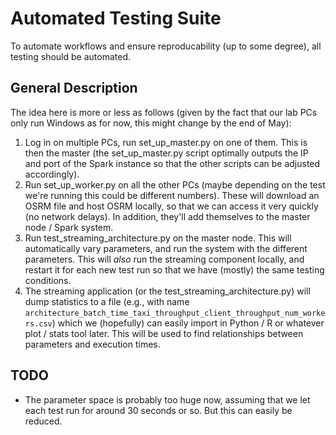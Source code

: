 # Automated Testing Suite

To automate workflows and ensure reproducability (up to some degree), all testing should be automated.


## General Description
The idea here is more or less as follows (given by the fact that our lab PCs only run Windows as for now, this might change by the end of May):
1. Log in on multiple PCs, run set_up_master.py on one of them. This is then the master (the set_up_master.py script optimally outputs the IP and port of the Spark instance so that the other scripts can be adjusted accordingly).
2. Run set_up_worker.py on all the other PCs (maybe depending on the test we're running this could be different numbers). These will download an OSRM file and host OSRM locally, so that we can access it very quickly (no network delays). In addition, they'll add themselves to the master node / Spark system.
3. Run test_streaming_architecture.py on the master node. This will automatically vary parameters, and run the system with the different parameters. This will *also* run the streaming component locally, and restart it for each new test run so that we have (mostly) the same testing conditions.
4. The streaming application (or the test_streaming_architecture.py) will dump statistics to a file (e.g., with name `architecture_batch_time_taxi_throughput_client_throughput_num_workers.csv`) which we (hopefully) can easily import in Python / R or whatever plot / stats tool later. This will be used to find relationships between parameters and execution times. 



## TODO
* The parameter space is probably too huge now, assuming that we let each test run for around 30 seconds or so. But this can easily be reduced.